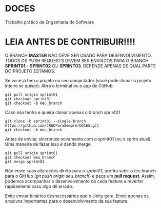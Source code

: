 # DOCES
Trabalho prático de Engenharia de Software

# LEIA ANTES DE CONTRIBUIR!!!!
O BRANCH **MASTER** NÃO DEVE SER USADO PARA DESENVOLVIMENTO. TODOS OS PUSH REQUESTS DEVEM SER ENVIADOS PARA O  BRANCH **SPRINT01** - **SPRINT02** OU **SPRINT03**. DEPENDE APENAS DE QUAL PARTE DO PROJETO ESTAMOS.

Se você já tem o projeto no seu computador (você pode clonar o projeto inteiro se quiser). Abra o terminal ou o app do GitHub:
```
git pull origin sprint01
git checkout sprint01
git checkout -b meu_branch
```

Caso não tenha e queira clonar apenas o branch sprint01
```
git clone -b sprint01 --single-branch https://github.com/CRUDParaSempre/DOCES.git
git checkout -b meu_branch
```

Antes de enviar, sincronize novamente com o sprint01 (ou o sprint atual). Uma maneira de fazer isso é dando merge
```
git pull origin sprint01
git checkout meu_branch
git merge sprint01
```

Não envie suas alterações direto para o *sprint01*, prefira subir o teu branch para o GitHub (*git push origin seu_branch*) e peça um **pull request**. Assim, podemos acompanhar o desenvolvimento de cada feature e reverter rapidamente caso algo dê errado.

Evite enviar binários desnecessários que o Unity gera. Envie apenas os arquivos importantes para o desenvolvimento da sua feature.

